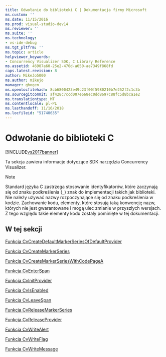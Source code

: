```yaml
---
title: Odwołanie do biblioteki C | Dokumentacja firmy Microsoft
ms.custom: ''
ms.date: 11/15/2016
ms.prod: visual-studio-dev14
ms.reviewer: ''
ms.suite: ''
ms.technology:
- vs-ide-debug
ms.tgt_pltfrm: ''
ms.topic: article
helpviewer_keywords:
- Concurrency Visualizer SDK, C Library Reference
ms.assetid: 46907a60-25e2-470d-a650-ae7349f868fd
caps.latest.revision: 8
author: MikeJo5000
ms.author: mikejo
manager: ghogen
ms.openlocfilehash: 8cb6800423e49c23f00f5980210b7e252f2c1c3b
ms.sourcegitcommit: af428c7ccd007e668ec0dd8697c88fc5d8bca1e2
ms.translationtype: MT
ms.contentlocale: pl-PL
ms.lasthandoff: 11/16/2018
ms.locfileid: "51740635"
---
```

# <a name="c-library-reference"></a>Odwołanie do biblioteki C
[!INCLUDE[vs2017banner](../includes/vs2017banner.md)]

Ta sekcja zawiera informacje dotyczące SDK narzędzia Concurrency Visualizer.  
  
> [!NOTE]
>  Standard języka C zastrzega stosowanie identyfikatorów, które zaczynają się od znaku podkreślenia (`_`) znak do implementacji takich jak biblioteki. Nie należy używać nazwy rozpoczynające się od znaku podkreślenia w kodzie. Zachowanie kodu, elementy, które stosują taką konwencję nazw, których nie jest gwarantowane i mogą ulec zmianie w przyszłych wersjach. Z tego względu takie elementy kodu zostały pominięte w tej dokumentacji.  
  
## <a name="in-this-section"></a>W tej sekcji  
 [Funkcja CvCreateDefaultMarkerSeriesOfDefaultProvider](../profiling/cvcreatedefaultmarkerseriesofdefaultprovider-function.md)  
  
 [Funkcja CvCreateMarkerSeries](../profiling/cvcreatemarkerseries-function.md)  
  
 [Funkcja CvCreateMarkerSeriesWithCodePageA](../profiling/cvcreatemarkerserieswithcodepagea-function.md)  
  
 [Funkcja CvEnterSpan](../profiling/cventerspan-function.md)  
  
 [Funkcja CvInitProvider](../profiling/cvinitprovider-function.md)  
  
 [Funkcja CvIsEnabled](../profiling/cvisenabled-function.md)  
  
 [Funkcja CvLeaveSpan](../profiling/cvleavespan-function.md)  
  
 [Funkcja CvReleaseMarkerSeries](../profiling/cvreleasemarkerseries-function.md)  
  
 [Funkcja CvReleaseProvider](../profiling/cvreleaseprovider-function.md)  
  
 [Funkcja CvWriteAlert ](../profiling/cvwritealert-function.md)  
  
 [Funkcja CvWriteFlag](../profiling/cvwriteflag-function.md)  
  
 [Funkcja CvWriteMessage](../profiling/cvwritemessage-function.md)



